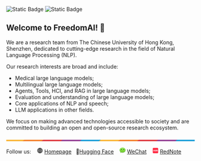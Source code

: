 ![Static Badge](https://img.shields.io/badge/Stars-10.2k-blue?style=social&logo=github)
![Static Badge](https://img.shields.io/badge/Forks-1.4k-blue?style=social&logo=github)

## Welcome to FreedomAI! 👋

We are a research team from The Chinese University of Hong Kong, Shenzhen, dedicated to cutting-edge research in the field of Natural Language Processing (NLP). 

Our research interests are broad and include:

- Medical large language models;
- Multilingual large language models;
- Agents, Tools, HCI, and RAG in large language models;
- Evaluation and understanding of large language models;
- Core applications of NLP and speech;
- LLM applications in other fields.

We focus on making advanced technologies accessible to society and are committed to building an open and open-source research ecosystem. 

![](https://github.com/WangRongsheng/CareGPT/blob/main/assets/images/hx.png?raw=true)

 Follow us: &nbsp;&nbsp;  ![Homepage logo](./homepage-logo.jpg) [Homepage](https://freedomintelligence.github.io/) &nbsp;&nbsp;🤗[Hugging Face](https://huggingface.co/FreedomIntelligence) &nbsp;&nbsp; ![WeChat logo](./wechat.png) [WeChat]() &nbsp;&nbsp; ![RedNote logo](./xiaohongshu-logo.png) [RedNote](https://www.xiaohongshu.com/user/profile/683e7dcc000000001d009399) &nbsp;&nbsp;
